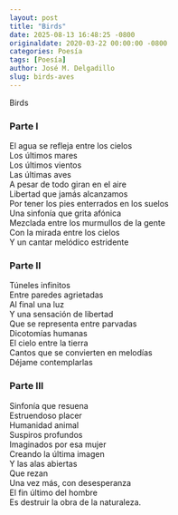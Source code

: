 ```yaml
---
layout: post
title: "Birds"
date: 2025-08-13 16:48:25 -0800
originaldate: 2020-03-22 00:00:00 -0800
categories: Poesía
tags: [Poesía]
author: José M. Delgadillo
slug: birds-aves
---
```


Birds

### Parte I
El agua se refleja entre los cielos  
Los últimos mares  
Los últimos vientos  
Las últimas aves  
A pesar de todo giran en el aire  
Libertad que jamás alcanzamos  
Por tener los pies enterrados en los suelos  
Una sinfonía que grita afónica  
Mezclada entre los murmullos de la gente  
Con la mirada entre los cielos  
Y un cantar melódico estridente

### Parte II
Túneles infinitos  
Entre paredes agrietadas  
Al final una luz  
Y una sensación de libertad  
Que se representa entre parvadas  
Dicotomías humanas  
El cielo entre la tierra  
Cantos que se convierten en melodías  
Déjame contemplarlas

### Parte III
Sinfonía que resuena  
Estruendoso placer  
Humanidad animal  
Suspiros profundos  
Imaginados por esa mujer  
Creando la última imagen  
Y las alas abiertas  
Que rezan  
Una vez más, con desesperanza  
El fin último del hombre  
Es destruir la obra de la naturaleza.